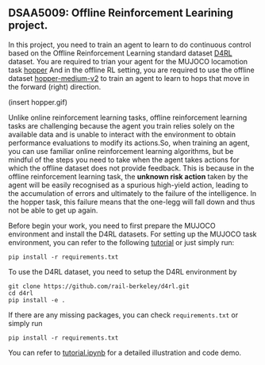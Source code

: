 ## DSAA5009: Offline Reinforcement Learining project.

In this project, you need to train an agent to learn to do continuous control based on the Offline Reinforcement Learning standard dataset
[D4RL](https://github.com/digital-brain-sh/d4rl) dataset. You are required to trian your agent for the MUJOCO locamotion task [hopper](https://www.gymlibrary.dev/environments/mujoco/hopper/) And in the offline RL setting, you are required to use the offline dataset 
[hopper-medium-v2](https://github.com/Farama-Foundation/d4rl/wiki/Tasks) to train an agent to learn to hops that move in the forward (right) direction.

(insert hopper.gif)

Unlike online reinforcement learning tasks, offline reinforcement learning tasks are challenging because the agent you train relies solely on the available data and is unable to interact with the environment to obtain performance evaluations to modify its actions.So, when training an agent, you can use familiar online reinforcement learning algorithms, but be mindful of the steps you need to take when the agent takes actions for which the offline dataset does not provide feedback. This is because in the offline reinforcement learning task, the **unknown risk action** taken by the agent will be easily recognised as a spurious high-yield action, leading to the accumulation of errors and ultimately to the failure of the intelligence. In the hopper task, this failure means that the one-legg will fall down and thus not be able to get up again.

Before begin your work, you need to first prepare the MUJOCO environment and install the D4RL datasets. For setting up the MUJOCO task environment, you can refer to the following [tutorial](https://ivanvoid.github.io/voidlog.github.io/2022/05/27/d4rl_installation.html) or just simply run:
```
pip install -r requirements.txt
```
To use the D4RL dataset, you need to setup the D4RL environment by 
```
git clone https://github.com/rail-berkeley/d4rl.git
cd d4rl
pip install -e .
```
If there are any missing packages, you can check ```requirements.txt``` or 
simply run
```
pip install -r requirements.txt
```

You can refer to [tutorial.ipynb](tutorial.ipynb) for a detailed illustration and code demo.

